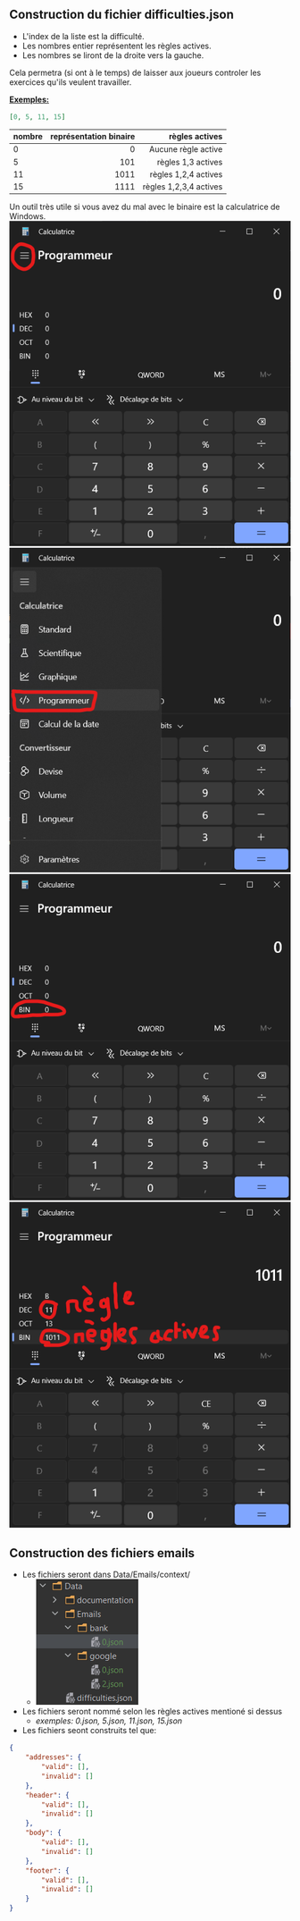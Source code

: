 ﻿## Construction du fichier difficulties.json

- L'index de la liste est la difficulté.
- Les nombres entier représentent les règles actives.
- Les nombres se liront de la droite vers la gauche.

Cela permetra (si ont à le temps) de laisser aux joueurs controler les exercices qu'ils veulent travailler.

<u><b>Exemples:</b></u>

```json
[0, 5, 11, 15]
```

| nombre | représentation binaire |         règles actives |
|--------|-----------------------:|-----------------------:|
| 0      |                      0 |    Aucune règle active |
| 5      |                    101 |     règles 1,3 actives |
| 11     |                   1011 |   règles 1,2,4 actives |
| 15     |                   1111 | règles 1,2,3,4 actives |

Un outil très utile si vous avez du mal avec le binaire est la calculatrice de Windows.
![img.png](img.png)
![img2.png](img2.png)
![img3.png](img3.png)
![img4.png](img4.png)

## Construction des fichiers emails

- Les fichiers seront dans Data/Emails/context/
  - ![img5.png](img5.png)
- Les fichiers seront nommé selon les règles actives mentioné si dessus 
  - <i>exemples: 0.json, 5.json, 11.json, 15.json</i>
- Les fichiers seont construits tel que:

```json
{
	"addresses": {
		"valid": [],
		"invalid": []
	},
	"header": {
		"valid": [],
		"invalid": []
	},
	"body": {
		"valid": [],
		"invalid": []
	},
	"footer": {
		"valid": [],
		"invalid": []
	}
}
```
